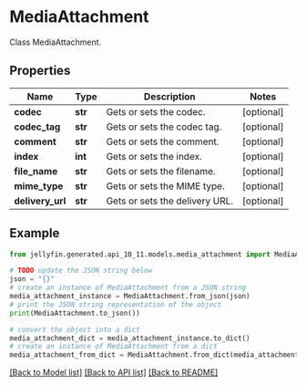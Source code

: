 # MediaAttachment

Class MediaAttachment.

## Properties

Name | Type | Description | Notes
------------ | ------------- | ------------- | -------------
**codec** | **str** | Gets or sets the codec. | [optional] 
**codec_tag** | **str** | Gets or sets the codec tag. | [optional] 
**comment** | **str** | Gets or sets the comment. | [optional] 
**index** | **int** | Gets or sets the index. | [optional] 
**file_name** | **str** | Gets or sets the filename. | [optional] 
**mime_type** | **str** | Gets or sets the MIME type. | [optional] 
**delivery_url** | **str** | Gets or sets the delivery URL. | [optional] 

## Example

```python
from jellyfin.generated.api_10_11.models.media_attachment import MediaAttachment

# TODO update the JSON string below
json = "{}"
# create an instance of MediaAttachment from a JSON string
media_attachment_instance = MediaAttachment.from_json(json)
# print the JSON string representation of the object
print(MediaAttachment.to_json())

# convert the object into a dict
media_attachment_dict = media_attachment_instance.to_dict()
# create an instance of MediaAttachment from a dict
media_attachment_from_dict = MediaAttachment.from_dict(media_attachment_dict)
```
[[Back to Model list]](README.md#documentation-for-models) [[Back to API list]](README.md#documentation-for-api-endpoints) [[Back to README]](README.md)


